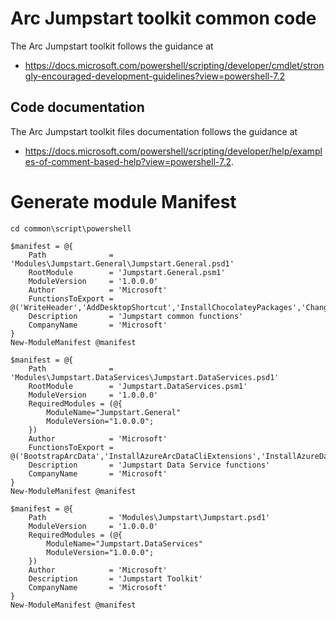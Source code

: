 # Arc Jumpstart toolkit common code

The Arc Jumpstart toolkit follows the guidance at
* https://docs.microsoft.com/powershell/scripting/developer/cmdlet/strongly-encouraged-development-guidelines?view=powershell-7.2

## Code documentation

The Arc Jumpstart toolkit files documentation follows the guidance at
*  https://docs.microsoft.com/powershell/scripting/developer/help/examples-of-comment-based-help?view=powershell-7.2.

# Generate module Manifest

```
cd common\script\powershell

$manifest = @{
    Path              = 'Modules\Jumpstart.General\Jumpstart.General.psd1'
    RootModule        = 'Jumpstart.General.psm1' 
    ModuleVersion     = '1.0.0.0'  
    Author            = 'Microsoft'
	FunctionsToExport = @('WriteHeader','AddDesktopShortcut','InstallChocolateyPackages','ChangeWallpaper','AddLogonScript','ForceAzureClientsLogin')
	Description       = 'Jumpstart common functions'
    CompanyName       = 'Microsoft'
}
New-ModuleManifest @manifest

$manifest = @{
    Path              = 'Modules\Jumpstart.DataServices\Jumpstart.DataServices.psd1'
    RootModule        = 'Jumpstart.DataServices.psm1'
    ModuleVersion     = '1.0.0.0' 
    RequiredModules = (@{
        ModuleName="Jumpstart.General"
        ModuleVersion="1.0.0.0";
    }) 
    Author            = 'Microsoft'
	FunctionsToExport = @('BootstrapArcData','InstallAzureArcDataCliExtensions','InstallAzureDataStudioExtensions','RegisterAzureArcDataProviders','DownloadCapiFiles','CopyAzureDataStudioSettingsTemplateFile','EnableDataControllerAutoMetrics','DeployAzureArcDataController','CreateCustomLocation','InstallAzureArcEnabledDataServicesExtension','DeployAzureArcPostgreSQL','DeployAzureArcSQLManagedInstance')
	Description       = 'Jumpstart Data Service functions'
    CompanyName       = 'Microsoft'
}
New-ModuleManifest @manifest

$manifest = @{
    Path              = 'Modules\Jumpstart\Jumpstart.psd1'
    ModuleVersion     = '1.0.0.0' 
    RequiredModules = (@{
        ModuleName="Jumpstart.DataServices"
        ModuleVersion="1.0.0.0";
    }) 
    Author            = 'Microsoft'
	Description       = 'Jumpstart Toolkit'
    CompanyName       = 'Microsoft'
}
New-ModuleManifest @manifest
```

